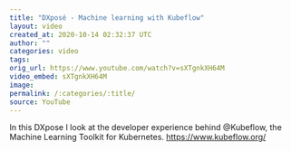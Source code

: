 ```yaml
---
title: "DXposé - Machine learning with Kubeflow"
layout: video
created_at: 2020-10-14 02:32:37 UTC
author: ""
categories: video
tags: 
orig_url: https://www.youtube.com/watch?v=sXTgnkXH64M
video_embed: sXTgnkXH64M
image:
permalink: /:categories/:title/
source: YouTube
---
```

In this DXpose I look at the developer experience behind @Kubeflow, the Machine Learning Toolkit for Kubernetes. https://www.kubeflow.org/
